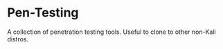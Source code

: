 # Pen-Testing

A collection of penetration testing tools. Useful to clone to other non-Kali distros.
